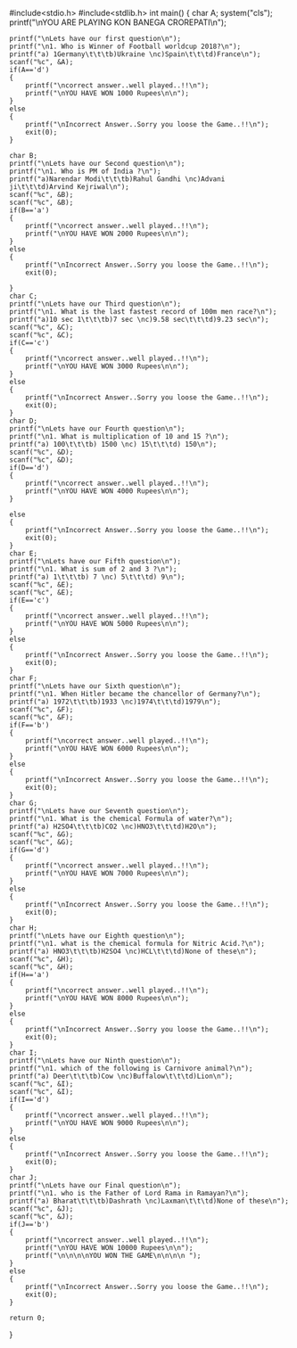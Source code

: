 #include<stdio.h>
#include<stdlib.h>
int main()
{
    char A;
    system("cls");
    printf("\nYOU ARE PLAYING KON BANEGA CROREPATI\n");

    printf("\nLets have our first question\n");
    printf("\n1. Who is Winner of Football worldcup 2018?\n");
    printf("a) 1Germany\t\t\tb)Ukraine \nc)Spain\t\t\td)France\n");
    scanf("%c", &A);
    if(A=='d')
    {
        printf("\ncorrect answer..well played..!!\n");
        printf("\nYOU HAVE WON 1000 Rupees\n\n");
    }
    else
    {
        printf("\nIncorrect Answer..Sorry you loose the Game..!!\n");
        exit(0);
    }

    char B;
    printf("\nLets have our Second question\n");
    printf("\n1. Who is PM of India ?\n");
    printf("a)Narendar Modi\t\t\tb)Rahul Gandhi \nc)Advani ji\t\t\td)Arvind Kejriwal\n");
    scanf("%c", &B);
    scanf("%c", &B);
    if(B=='a')
    {
        printf("\ncorrect answer..well played..!!\n");
        printf("\nYOU HAVE WON 2000 Rupees\n\n");
    }
    else
    {
        printf("\nIncorrect Answer..Sorry you loose the Game..!!\n");
        exit(0);

    }
    char C;
    printf("\nLets have our Third question\n");
    printf("\n1. What is the last fastest record of 100m men race?\n");
    printf("a)10 sec 1\t\t\tb)7 sec \nc)9.58 sec\t\t\td)9.23 sec\n");
    scanf("%c", &C);
    scanf("%c", &C);
    if(C=='c')
    {
        printf("\ncorrect answer..well played..!!\n");
        printf("\nYOU HAVE WON 3000 Rupees\n\n");
    }
    else
    {
        printf("\nIncorrect Answer..Sorry you loose the Game..!!\n");
        exit(0);
    }
    char D;
    printf("\nLets have our Fourth question\n");
    printf("\n1. What is multiplication of 10 and 15 ?\n");
    printf("a) 100\t\t\tb) 1500 \nc) 15\t\t\td) 150\n");
    scanf("%c", &D);
    scanf("%c", &D);
    if(D=='d')
    {
        printf("\ncorrect answer..well played..!!\n");
        printf("\nYOU HAVE WON 4000 Rupees\n\n");
    }

    else
    {
        printf("\nIncorrect Answer..Sorry you loose the Game..!!\n");
        exit(0);
    }
    char E;
    printf("\nLets have our Fifth question\n");
    printf("\n1. What is sum of 2 and 3 ?\n");
    printf("a) 1\t\t\tb) 7 \nc) 5\t\t\td) 9\n");
    scanf("%c", &E);
    scanf("%c", &E);
    if(E=='c')
    {
        printf("\ncorrect answer..well played..!!\n");
        printf("\nYOU HAVE WON 5000 Rupees\n\n");
    }
    else
    {
        printf("\nIncorrect Answer..Sorry you loose the Game..!!\n");
        exit(0);
    }
    char F;
    printf("\nLets have our Sixth question\n");
    printf("\n1. When Hitler became the chancellor of Germany?\n");
    printf("a) 1972\t\t\tb)1933 \nc)1974\t\t\td)1979\n");
    scanf("%c", &F);
    scanf("%c", &F);
    if(F=='b')
    {
        printf("\ncorrect answer..well played..!!\n");
        printf("\nYOU HAVE WON 6000 Rupees\n\n");
    }
    else
    {
        printf("\nIncorrect Answer..Sorry you loose the Game..!!\n");
        exit(0);
    }
    char G;
    printf("\nLets have our Seventh question\n");
    printf("\n1. What is the chemical Formula of water?\n");
    printf("a) H2SO4\t\t\tb)CO2 \nc)HNO3\t\t\td)H2O\n");
    scanf("%c", &G);
    scanf("%c", &G);
    if(G=='d')
    {
        printf("\ncorrect answer..well played..!!\n");
        printf("\nYOU HAVE WON 7000 Rupees\n\n");
    }
    else
    {
        printf("\nIncorrect Answer..Sorry you loose the Game..!!\n");
        exit(0);
    }
    char H;
    printf("\nLets have our Eighth question\n");
    printf("\n1. what is the chemical formula for Nitric Acid.?\n");
    printf("a) HNO3\t\t\tb)H2SO4 \nc)HCL\t\t\td)None of these\n");
    scanf("%c", &H);
    scanf("%c", &H);
    if(H=='a')
    {
        printf("\ncorrect answer..well played..!!\n");
        printf("\nYOU HAVE WON 8000 Rupees\n\n");
    }
    else
    {
        printf("\nIncorrect Answer..Sorry you loose the Game..!!\n");
        exit(0);
    }
    char I;
    printf("\nLets have our Ninth question\n");
    printf("\n1. which of the following is Carnivore animal?\n");
    printf("a) Deer\t\t\tb)Cow \nc)Buffalow\t\t\td)Lion\n");
    scanf("%c", &I);
    scanf("%c", &I);
    if(I=='d')
    {
        printf("\ncorrect answer..well played..!!\n");
        printf("\nYOU HAVE WON 9000 Rupees\n\n");
    }
    else
    {
        printf("\nIncorrect Answer..Sorry you loose the Game..!!\n");
        exit(0);
    }
    char J;
    printf("\nLets have our Final question\n");
    printf("\n1. who is the Father of Lord Rama in Ramayan?\n");
    printf("a) Bharat\t\t\tb)Dashrath \nc)Laxman\t\t\td)None of these\n");
    scanf("%c", &J);
    scanf("%c", &J);
    if(J=='b')
    {
        printf("\ncorrect answer..well played..!!\n");
        printf("\nYOU HAVE WON 10000 Rupees\n\n");
        printf("\n\n\n\nYOU WON THE GAME\n\n\n\n ");
    }
    else
    {
        printf("\nIncorrect Answer..Sorry you loose the Game..!!\n");
        exit(0);
    }

    return 0;

}
